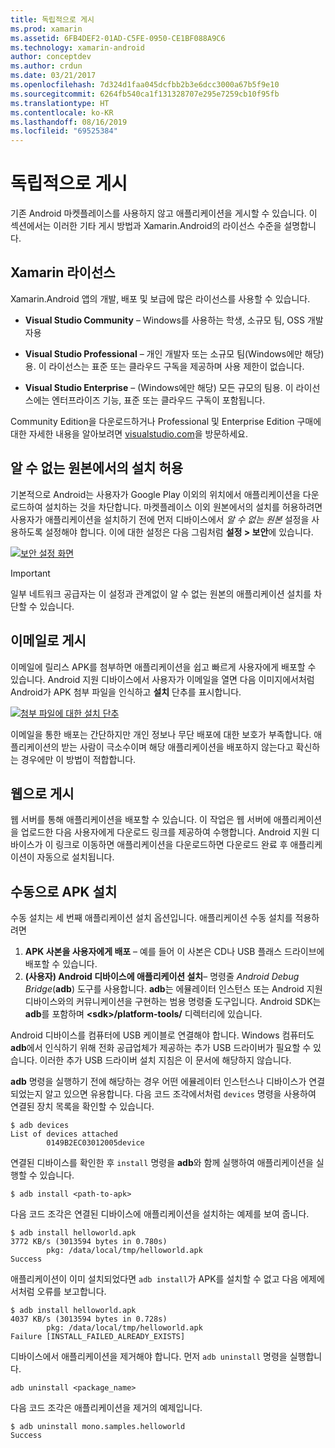 ```yaml
---
title: 독립적으로 게시
ms.prod: xamarin
ms.assetid: 6FB4DEF2-01AD-C5FE-0950-CE1BF088A9C6
ms.technology: xamarin-android
author: conceptdev
ms.author: crdun
ms.date: 03/21/2017
ms.openlocfilehash: 7d324d1faa045dcfbb2b3e6dcc3000a67b5f9e10
ms.sourcegitcommit: 6264fb540ca1f131328707e295e7259cb10f95fb
ms.translationtype: HT
ms.contentlocale: ko-KR
ms.lasthandoff: 08/16/2019
ms.locfileid: "69525384"
---
```

# <a name="publishing-independently"></a>독립적으로 게시

기존 Android 마켓플레이스를 사용하지 않고 애플리케이션을 게시할 수 있습니다. 이 섹션에서는 이러한 기타 게시 방법과 Xamarin.Android의 라이선스 수준을 설명합니다.

## <a name="xamarin-licensing"></a>Xamarin 라이선스

Xamarin.Android 앱의 개발, 배포 및 보급에 많은 라이선스를 사용할 수 있습니다.

- **Visual Studio Community** &ndash; Windows를 사용하는 학생, 소규모 팀, OSS 개발자용

- **Visual Studio Professional** &ndash; 개인 개발자 또는 소규모 팀(Windows에만 해당)용. 이 라이선스는 표준 또는 클라우드 구독을 제공하며 사용 제한이 없습니다.

- **Visual Studio Enterprise** &ndash; (Windows에만 해당) 모든 규모의 팀용. 이 라이선스에는 엔터프라이즈 기능, 표준 또는 클라우드 구독이 포함됩니다.

Community Edition을 다운로드하거나 Professional 및 Enterprise Edition 구매에 대한 자세한 내용을 알아보려면 [visualstudio.com](https://visualstudio.microsoft.com/xamarin/)을 방문하세요.


## <a name="allow-installation-from-unknown-sources"></a>알 수 없는 원본에서의 설치 허용

기본적으로 Android는 사용자가 Google Play 이외의 위치에서 애플리케이션을 다운로드하여 설치하는 것을 차단합니다. 마켓플레이스 이외 원본에서의 설치를 허용하려면 사용자가 애플리케이션을 설치하기 전에 먼저 디바이스에서 *알 수 없는 원본* 설정을 사용하도록 설정해야 합니다. 이에 대한 설정은 다음 그림처럼 **설정 > 보안**에 있습니다.

[![보안 설정 화면](publishing-independently-images/settings.png)](publishing-independently-images/settings.png#lightbox)


> [!IMPORTANT]
> 일부 네트워크 공급자는 이 설정과 관계없이 알 수 없는 원본의 애플리케이션 설치를 차단할 수 있습니다.



## <a name="publishing-by-e-mail"></a>이메일로 게시

이메일에 릴리스 APK를 첨부하면 애플리케이션을 쉽고 빠르게 사용자에게 배포할 수 있습니다. Android 지원 디바이스에서 사용자가 이메일을 열면 다음 이미지에서처럼 Android가 APK 첨부 파일을 인식하고 **설치** 단추를 표시합니다.

[![첨부 파일에 대한 설치 단추](publishing-independently-images/publishing-via-email.png)](publishing-independently-images/publishing-via-email.png#lightbox)

이메일을 통한 배포는 간단하지만 개인 정보나 무단 배포에 대한 보호가 부족합니다. 애플리케이션의 받는 사람이 극소수이며 해당 애플리케이션을 배포하지 않는다고 확신하는 경우에만 이 방법이 적합합니다.


## <a name="publishing-by-web"></a>웹으로 게시

웹 서버를 통해 애플리케이션을 배포할 수 있습니다. 이 작업은 웹 서버에 애플리케이션을 업로드한 다음 사용자에게 다운로드 링크를 제공하여 수행합니다. Android 지원 디바이스가 이 링크로 이동하면 애플리케이션을 다운로드하면 다운로드 완료 후 애플리케이션이 자동으로 설치됩니다.


## <a name="manually-installing-an-apk"></a>수동으로 APK 설치

수동 설치는 세 번째 애플리케이션 설치 옵션입니다. 애플리케이션 수동 설치를 적용하려면

1. **APK 사본을 사용자에게 배포** &ndash; 예를 들어 이 사본은 CD나 USB 플래스 드라이브에 배포할 수 있습니다.
1. **(사용자) Android 디바이스에 애플리케이션 설치**&ndash; 명령줄 *Android Debug Bridge*(**adb**) 도구를 사용합니다. **adb**는 에뮬레이터 인스턴스 또는 Android 지원 디바이스와의 커뮤니케이션을 구현하는 범용 명령줄 도구입니다. Android SDK는 **adb**를 포함하며 **\<sdk>/platform-tools/** 디렉터리에 있습니다.

Android 디바이스를 컴퓨터에 USB 케이블로 연결해야 합니다.
Windows 컴퓨터도 **adb**에서 인식하기 위해 전화 공급업체가 제공하는 추가 USB 드라이버가 필요할 수 있습니다. 이러한 추가 USB 드라이버 설치 지침은 이 문서에 해당하지 않습니다.

**adb** 명령을 실행하기 전에 해당하는 경우 어떤 에뮬레이터 인스턴스나 디바이스가 연결되었는지 알고 있으면 유용합니다. 다음 코드 조각에서처럼 `devices` 명령을 사용하여 연결된 장치 목록을 확인할 수 있습니다.

```shell
$ adb devices
List of devices attached
        0149B2EC03012005device
```

연결된 디바이스를 확인한 후 `install` 명령을 **adb**와 함께 실행하여 애플리케이션을 실행할 수 있습니다.

```shell
$ adb install <path-to-apk>
```

다음 코드 조각은 연결된 디바이스에 애플리케이션을 설치하는 예제를 보여 줍니다.

```shell
$ adb install helloworld.apk
3772 KB/s (3013594 bytes in 0.780s)
        pkg: /data/local/tmp/helloworld.apk
Success
```

애플리케이션이 이미 설치되었다면 `adb install`가 APK를 설치할 수 없고 다음 에제에서처럼 오류를 보고합니다.

```shell
$ adb install helloworld.apk
4037 KB/s (3013594 bytes in 0.728s)
        pkg: /data/local/tmp/helloworld.apk
Failure [INSTALL_FAILED_ALREADY_EXISTS]
```

디바이스에서 애플리케이션을 제거해야 합니다. 먼저 `adb uninstall` 명령을 실행합니다.

```shell
adb uninstall <package_name>
```

다음 코드 조각은 애플리케이션을 제거의 예제입니다.

```shell
$ adb uninstall mono.samples.helloworld
Success
```
